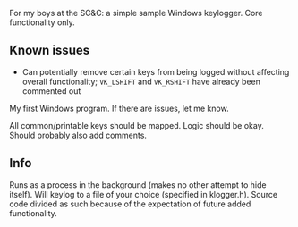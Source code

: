 For my boys at the SC&C: a simple sample Windows keylogger. Core functionality only.

## Known issues
- Can potentially remove certain keys from being logged without affecting overall functionality; `VK_LSHIFT` and `VK_RSHIFT` have already been commented out

My first Windows program. If there are issues, let me know.

All common/printable keys should be mapped. Logic should be okay. Should probably also add comments.

## Info
Runs as a process in the background (makes no other attempt to hide itself). Will keylog to a file of your choice (specified in klogger.h). Source code divided as such because of the expectation of future added functionality.
